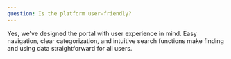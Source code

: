 ```yaml
---
question: Is the platform user-friendly?
---
```


Yes, we've designed the portal with user experience in mind. Easy navigation, clear categorization, and intuitive search functions make finding and using data straightforward for all users.
